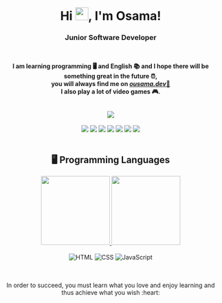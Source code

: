 

<h1 align="center">Hi <img src="https://user-images.githubusercontent.com/1303154/88677602-1635ba80-d120-11ea-84d8-d263ba5fc3c0.gif" width="30">, I'm Osama!</h1>
<h3 align="center">Junior Software Developer</h3>

<br/>

<p align="center"><b>I am learning programming 🖥️ and English 📚 and I hope there will be something great in the future ⏰,<br/>you will always find me on <a href="https://ousama.dev"><i>ousama.dev</i>📍</a><br/>I also play a lot of video games 🎮.</b>

<br/>
<br/>

<div align="center" valign="top">
<img src="https://discord.c99.nl/widget/theme-1/768757998402928680.png">
</div>

<br/>

<div align="center">
<a href="https://url.ousama.dev/twitch"><img src="https://img.shields.io/badge/Twitch-9146FF?style=for-the-badge&logo=twitch&logoColor=white"></a>
<a href="https://url.ousama.dev/youtube"><img src="https://img.shields.io/badge/YouTube-FF0000?style=for-the-badge&logo=youtube&logoColor=white"></a>
<a href="https://url.ousama.dev/discord"><img src="https://img.shields.io/badge/Discord-5865F2?style=for-the-badge&logo=discord&logoColor=white"></a>
<a href="https://url.ousama.dev/twitter"><img src="https://img.shields.io/badge/twitter-1DA1F2?style=for-the-badge&logo=twitter&logoColor=white"></a>
<a href="https://url.ousama.dev/instagram"><img src="https://img.shields.io/badge/instagram-E4405F?style=for-the-badge&logo=instagram&logoColor=white"></a>
<a href="https://url.ousama.dev/tiktok"><img src="https://img.shields.io/badge/tiktok-063752?style=for-the-badge&logo=tiktok&logoColor=white"></a>
<a href="https://url.ousama.dev/steam"><img src="https://img.shields.io/badge/steam-2580C3?style=for-the-badge&logo=steam&logoColor=white"></a>
</div>

<br/>

<h2 align="center">🖥️ Programming Languages</h2>

<div align="center">
<a href="https://ousama.dev">
<img height="160em" src="https://github-readme-stats-sigma-five.vercel.app/api?username=ousama-altamimi&count_private=true&include_all_commits=true&show_icons=true&theme=radical&hide_border=false&show_owner=true"/>
<img height="160em" src="https://github-readme-stats-sigma-five.vercel.app/api/top-langs/?username=ousama-altamimi&theme=tokyonight&hide_border=false&&layout=compact"/></a>
</div>

<br/>

<div align="center">
<img alt="HTML" src="https://img.shields.io/badge/-html5-E34F26?style=for-the-badge&labelColor=black&logo=html5&logoColor=E34F26">
<img alt="CSS" src="https://img.shields.io/badge/-css-1572B6?style=for-the-badge&labelColor=black&logo=css3&logoColor=1572B6">
<img alt="JavaScript" src="https://img.shields.io/badge/-Javascript-F0DB4F?style=for-the-badge&labelColor=black&logo=javascript&logoColor=F0DB4F">
</div>

<br/>
<br/>

<div align="center">
  <p>In order to succeed, you must learn what you love and enjoy learning and thus achieve what you wish :heart:</p>
</div>
